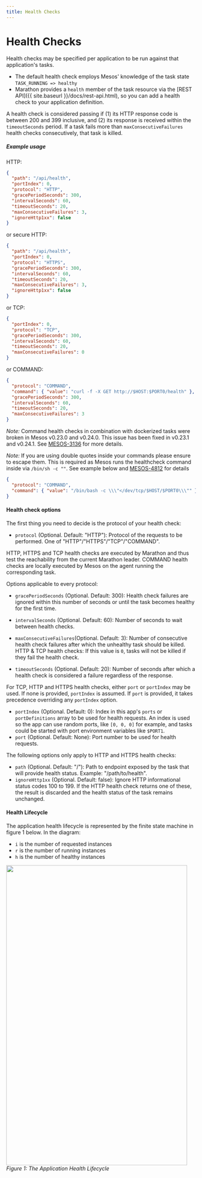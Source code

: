 ```yaml
---
title: Health Checks
---
```


# Health Checks

Health checks may be specified per application to be run against that application's tasks.

- The default health check employs Mesos' knowledge of the task state `TASK_RUNNING => healthy`
- Marathon provides a `health` member of the task resource
  via the [REST API]({{ site.baseurl }}/docs/rest-api.html), so you can add a health check to your application definition.

A health check is considered passing if (1) its HTTP response code is between
200 and 399 inclusive, and (2) its response is received within the
`timeoutSeconds` period. If a task fails more than `maxConsecutiveFailures` health
checks consecutively, that task is killed.

##### Example usage

HTTP:

```json
{
  "path": "/api/health",
  "portIndex": 0,
  "protocol": "HTTP",
  "gracePeriodSeconds": 300,
  "intervalSeconds": 60,
  "timeoutSeconds": 20,
  "maxConsecutiveFailures": 3,
  "ignoreHttp1xx": false
}
```

or secure HTTP:

```json
{
  "path": "/api/health",
  "portIndex": 0,
  "protocol": "HTTPS",
  "gracePeriodSeconds": 300,
  "intervalSeconds": 60,
  "timeoutSeconds": 20,
  "maxConsecutiveFailures": 3,
  "ignoreHttp1xx": false
}
```

or TCP:

```json
{
  "portIndex": 0,
  "protocol": "TCP",
  "gracePeriodSeconds": 300,
  "intervalSeconds": 60,
  "timeoutSeconds": 20,
  "maxConsecutiveFailures": 0
}
```

or COMMAND:

```json
{
  "protocol": "COMMAND",
  "command": { "value": "curl -f -X GET http://$HOST:$PORT0/health" },
  "gracePeriodSeconds": 300,
  "intervalSeconds": 60,
  "timeoutSeconds": 20,
  "maxConsecutiveFailures": 3
}
```

*Note:* Command health checks in combination with dockerized tasks were
broken in Mesos v0.23.0 and v0.24.0. This issue has been fixed in
v0.23.1 and v0.24.1. See [MESOS-3136](https://issues.apache.org/jira/browse/MESOS-3136) for
more details.

*Note:* If you are using double quotes inside your commands please ensure to escape them.
This is required as Mesos runs the healthcheck command inside via `/bin/sh -c ""`.
See example below and [MESOS-4812](https://issues.apache.org/jira/browse/MESOS-4812) for details 

```json
{
  "protocol": "COMMAND",
  "command": { "value": "/bin/bash -c \\\"</dev/tcp/$HOST/$PORT0\\\"" }
}
```

#### Health check options

The first thing you need to decide is the protocol of your health check:

* `protocol` (Optional. Default: "HTTP"): Protocol of the requests to be
  performed. One of "HTTP"/"HTTPS"/"TCP"/"COMMAND".

HTTP, HTTPS and TCP health checks are executed by Marathon and thus test the reachability from
the current Marathon leader. COMMAND health checks are locally executed by Mesos on
the agent running the corresponding task.

Options applicable to every protocol:

* `gracePeriodSeconds` (Optional. Default: 300): Health check failures are
  ignored within this number of seconds or until the task becomes healthy for
  the first time.
* `intervalSeconds` (Optional. Default: 60): Number of seconds to wait between
  health checks.
* `maxConsecutiveFailures`(Optional. Default: 3): Number of consecutive health
  check failures after which the unhealthy task should be killed.
  HTTP & TCP health checks: If this value is `0`, tasks will not be killed if they fail the health check.
  
* `timeoutSeconds` (Optional. Default: 20): Number of seconds after which a
  health check is considered a failure regardless of the response.

For TCP, HTTP and HTTPS health checks, either `port` or `portIndex` may be used. If none is provided, `portIndex` is assumed. If `port` is provided, it takes precedence overriding any `portIndex` option.

* `portIndex` (Optional. Default: 0): Index in this app's `ports` or
  `portDefinitions` array to be used for health requests. An index is used
  so the app can use random ports, like `[0, 0, 0]` for example, and tasks
  could be started with port environment variables like `$PORT1`.
* `port` (Optional. Default: None): Port number to be used for health requests.

The following options only apply to HTTP and HTTPS health checks:

* `path` (Optional. Default: "/"): Path to endpoint exposed by the task that
  will provide health  status. Example: "/path/to/health".
* `ignoreHttp1xx` (Optional. Default: false): Ignore HTTP informational status
  codes 100 to 199. If the HTTP health check returns one of these, the result is
  discarded and the health status of the task remains unchanged.

#### Health Lifecycle

The application health lifecycle is represented by the finite state machine in figure 1 below.  In the diagram:

- `i` is the number of requested instances
- `r` is the number of running instances
- `h` is the number of healthy instances

<p class="text-center">
  <img src="{{site.baseurl}}/img/app-state.png" width="481" height="797" alt=""><br>
  <em>Figure 1: The Application Health Lifecycle</em>
</p>
